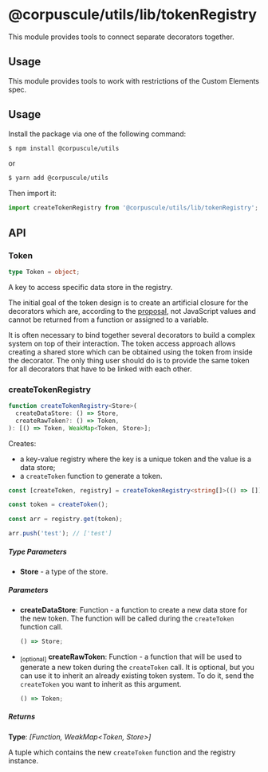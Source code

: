 # @corpuscule/utils/lib/tokenRegistry

This module provides tools to connect separate decorators together.

## Usage

This module provides tools to work with restrictions of the Custom Elements
spec.

## Usage

Install the package via one of the following command:

```bash
$ npm install @corpuscule/utils
```

or

```bash
$ yarn add @corpuscule/utils
```

Then import it:

```typescript
import createTokenRegistry from '@corpuscule/utils/lib/tokenRegistry';
```

## API

### Token

```typescript
type Token = object;
```

A key to access specific data store in the registry.

The initial goal of the token design is to create an artificial closure for the
decorators which are, according to the [proposal](https://github.com/tc39/proposal-decorators/blob/master/README.md#semantic-details),
not JavaScript values and cannot be returned from a function or assigned to a
variable.

It is often necessary to bind together several decorators to build a complex
system on top of their interaction. The token access approach allows creating a
shared store which can be obtained using the token from inside the decorator.
The only thing user should do is to provide the same token for all decorators
that have to be linked with each other.

### createTokenRegistry

```typescript
function createTokenRegistry<Store>(
  createDataStore: () => Store,
  createRawToken?: () => Token,
): [() => Token, WeakMap<Token, Store>];
```

Creates:

- a key-value registry where the key is a unique token and the value
  is a data store;
- a `createToken` function to generate a token.

```typescript
const [createToken, registry] = createTokenRegistry<string[]>(() => []);

const token = createToken();

const arr = registry.get(token);

arr.push('test'); // ['test']
```

##### Type Parameters

- **Store** - a type of the store.

##### Parameters

- **createDataStore**: Function - a function to create a new data store for the
  new token. The function will be called during the `createToken` function call.
  ```typescript
  () => Store;
  ```
- <sub>[optional]</sub> **createRawToken**: Function - a function that will be
  used to generate a new token during the `createToken` call. It is optional, but
  you can use it to inherit an already existing token system. To do it, send the
  `createToken` you want to inherit as this argument.
  ```typescript
  () => Token;
  ```

##### Returns

**Type**: _[Function, WeakMap<Token, Store>]_

A tuple which contains the new `createToken` function and the registry instance.
